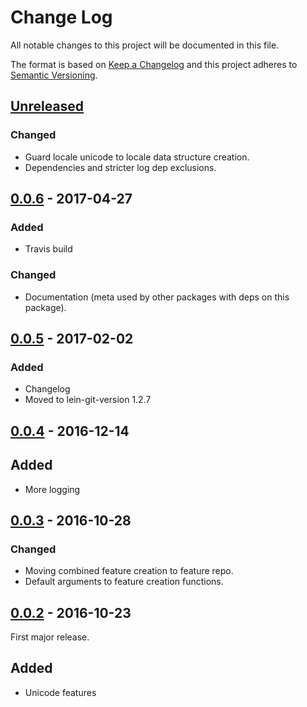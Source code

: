# Change Log
All notable changes to this project will be documented in this file.

The format is based on [Keep a Changelog](http://keepachangelog.com/)
and this project adheres to [Semantic Versioning](http://semver.org/).


## [Unreleased]
### Changed
- Guard locale unicode to locale data structure creation.
- Dependencies and stricter log dep exclusions.

## [0.0.6] - 2017-04-27
### Added
- Travis build

### Changed
- Documentation (meta used by other packages with deps on this package).


## [0.0.5] - 2017-02-02
### Added
- Changelog
- Moved to lein-git-version 1.2.7


## [0.0.4] - 2016-12-14
## Added
- More logging


## [0.0.3] - 2016-10-28
### Changed
- Moving combined feature creation to feature repo.
- Default arguments to feature creation functions.


## [0.0.2] - 2016-10-23
First major release.

## Added
- Unicode features


[Unreleased]: https://github.com/plandes/clj-nlp-feature/compare/v0.0.6...HEAD
[0.0.6]: https://github.com/plandes/clj-nlp-feature/compare/v0.0.5...v0.0.6
[0.0.5]: https://github.com/plandes/clj-nlp-feature/compare/v0.0.4...v0.0.5
[0.0.4]: https://github.com/plandes/clj-nlp-feature/compare/v0.0.3...v0.0.4
[0.0.3]: https://github.com/plandes/clj-nlp-feature/compare/v0.0.2...v0.0.3
[0.0.2]: https://github.com/plandes/clj-nlp-feature/compare/v0.0.1...v0.0.2

